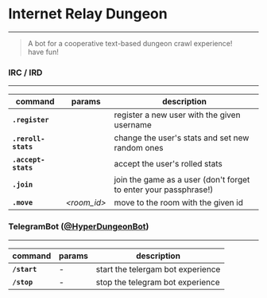# Internet Relay Dungeon

***
> A bot for a cooperative text-based dungeon crawl experience!  
> have fun!

### IRC / IRD
------

command | params | description
--- | --- | ---
**`.register`** | *<username>* | register a new user with the given username
**`.reroll-stats`** | *<username>* | change the user's stats and set new random ones
**`.accept-stats`** | *<username>* | accept the user's rolled stats
**`.join`** | *<username> <passphrase>* | join the game as a user (don't forget to enter your passphrase!)
**`.move`** | *<room_id>* | move to the room with the given id

### TelegramBot ([@HyperDungeonBot](https://telegram.me/hyper_dungeon_bot))
------

command | params | description
--- | --- | ---
**`/start`** | *-* | start the telergam bot experience
**`/stop`** | *-* | stop the telegram bot experience